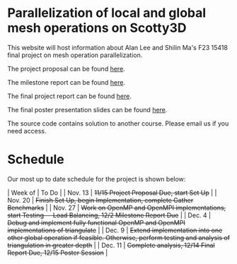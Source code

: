 # Parallelization of local and global mesh operations on Scotty3D

This website will host information about Alan Lee and Shilin Ma's F23 15418 final project on mesh operation parallelization.

The project proposal can be found [here](project_proposal.pdf).

The milestone report can be found [here](project_milestone.pdf).

The final project report can be found [here](project_final.pdf).

The final poster presentation slides can be found [here](project_poster.pdf).

The source code contains solution to another course. Please email us if you need access.

# Schedule
Our most up to date schedule for the project is shown below:

| Week of | To Do |
| Nov. 13 | ~~11/15 Project Proposal Due, start Set Up~~ |
| Nov. 20 | ~~Finish Set Up, begin Implementation, complete Gather Benchmarks~~ |
| Nov. 27 | ~~Work on OpenMP and OpenMPI implementations, start Testing -- Load Balancing, 12/2 Milestone Report Due~~ |
| Dec. 4 | ~~Debug and implement fully functional OpenMP and OpenMPI implementations of triangulate~~ |
| Dec. 9 | ~~Extend implementation into one other global operation if feasible. Otherwise, perform testing and analysis of triangulation in greater depth~~ |
| Dec. 11 | ~~Complete analysis, 12/14 Final Report Due, 12/15 Poster Session~~ |
